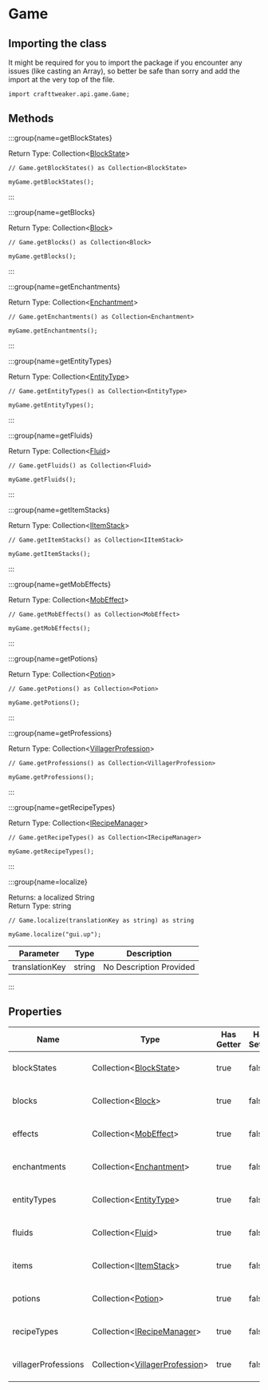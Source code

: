 # Game

## Importing the class

It might be required for you to import the package if you encounter any issues (like casting an Array), so better be safe than sorry and add the import at the very top of the file.
```zenscript
import crafttweaker.api.game.Game;
```


## Methods

:::group{name=getBlockStates}

Return Type: Collection&lt;[BlockState](/vanilla/api/block/BlockState)&gt;

```zenscript
// Game.getBlockStates() as Collection<BlockState>

myGame.getBlockStates();
```

:::

:::group{name=getBlocks}

Return Type: Collection&lt;[Block](/vanilla/api/block/Block)&gt;

```zenscript
// Game.getBlocks() as Collection<Block>

myGame.getBlocks();
```

:::

:::group{name=getEnchantments}

Return Type: Collection&lt;[Enchantment](/vanilla/api/item/enchantment/Enchantment)&gt;

```zenscript
// Game.getEnchantments() as Collection<Enchantment>

myGame.getEnchantments();
```

:::

:::group{name=getEntityTypes}

Return Type: Collection&lt;[EntityType](/vanilla/api/entity/EntityType)&gt;

```zenscript
// Game.getEntityTypes() as Collection<EntityType>

myGame.getEntityTypes();
```

:::

:::group{name=getFluids}

Return Type: Collection&lt;[Fluid](/vanilla/api/fluid/Fluid)&gt;

```zenscript
// Game.getFluids() as Collection<Fluid>

myGame.getFluids();
```

:::

:::group{name=getItemStacks}

Return Type: Collection&lt;[IItemStack](/vanilla/api/item/IItemStack)&gt;

```zenscript
// Game.getItemStacks() as Collection<IItemStack>

myGame.getItemStacks();
```

:::

:::group{name=getMobEffects}

Return Type: Collection&lt;[MobEffect](/vanilla/api/entity/effect/MobEffect)&gt;

```zenscript
// Game.getMobEffects() as Collection<MobEffect>

myGame.getMobEffects();
```

:::

:::group{name=getPotions}

Return Type: Collection&lt;[Potion](/vanilla/api/item/alchemy/Potion)&gt;

```zenscript
// Game.getPotions() as Collection<Potion>

myGame.getPotions();
```

:::

:::group{name=getProfessions}

Return Type: Collection&lt;[VillagerProfession](/vanilla/api/villager/VillagerProfession)&gt;

```zenscript
// Game.getProfessions() as Collection<VillagerProfession>

myGame.getProfessions();
```

:::

:::group{name=getRecipeTypes}

Return Type: Collection&lt;[IRecipeManager](/vanilla/api/recipe/manager/IRecipeManager)&gt;

```zenscript
// Game.getRecipeTypes() as Collection<IRecipeManager>

myGame.getRecipeTypes();
```

:::

:::group{name=localize}



Returns: a localized String  
Return Type: string

```zenscript
// Game.localize(translationKey as string) as string

myGame.localize("gui.up");
```

| Parameter | Type | Description |
|-----------|------|-------------|
| translationKey | string | No Description Provided |


:::


## Properties

| Name | Type | Has Getter | Has Setter | Description |
|------|------|------------|------------|-------------|
| blockStates | Collection&lt;[BlockState](/vanilla/api/block/BlockState)&gt; | true | false | No Description Provided |
| blocks | Collection&lt;[Block](/vanilla/api/block/Block)&gt; | true | false | No Description Provided |
| effects | Collection&lt;[MobEffect](/vanilla/api/entity/effect/MobEffect)&gt; | true | false | No Description Provided |
| enchantments | Collection&lt;[Enchantment](/vanilla/api/item/enchantment/Enchantment)&gt; | true | false | No Description Provided |
| entityTypes | Collection&lt;[EntityType](/vanilla/api/entity/EntityType)&gt; | true | false | No Description Provided |
| fluids | Collection&lt;[Fluid](/vanilla/api/fluid/Fluid)&gt; | true | false | No Description Provided |
| items | Collection&lt;[IItemStack](/vanilla/api/item/IItemStack)&gt; | true | false | No Description Provided |
| potions | Collection&lt;[Potion](/vanilla/api/item/alchemy/Potion)&gt; | true | false | No Description Provided |
| recipeTypes | Collection&lt;[IRecipeManager](/vanilla/api/recipe/manager/IRecipeManager)&gt; | true | false | No Description Provided |
| villagerProfessions | Collection&lt;[VillagerProfession](/vanilla/api/villager/VillagerProfession)&gt; | true | false | No Description Provided |

